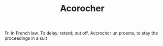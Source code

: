 ---
title: Acorocher
letter: A
permalink: "/definitions/bld-acorocher.html"
body: Fr. In French law. To delay; retard; put off. Accrochcr un proems, to stay the
  proceedings in a suit
published_at: '2018-07-07'
source: Black's Law Dictionary 2nd Ed (1910)
layout: post
---